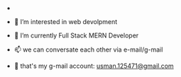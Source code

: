 - 
- 👀 I’m interested in web devolpment
- 🌱 I’m currently Full Stack MERN Developer

- 📫 we can conversate each other via e-mail/g-mail 
- 💌  that's my g-mail account: usman.125471@gmail.com

<!---
usman125471/usman125471 is a ✨ special ✨ repository because its `README.md` (this file) appears on your GitHub profile.
You can click the Preview link to take a look at your changes.
--->
